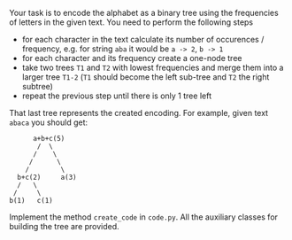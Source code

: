 Your task is to encode the alphabet as a binary tree using the frequencies of letters in the given text. You need to perform 
the following steps

* for each character in the text calculate its number of occurences / frequency, e.g. for string `aba` it would be `a -> 2`, `b -> 1`
* for each character and its frequency create a one-node tree
* take two trees `T1` and `T2` with lowest frequencies and merge them into a larger tree `T1-2` (`T1` should become the left sub-tree and `T2` the right subtree)
* repeat the previous step until there is only 1 tree left

That last tree represents the created encoding.
For example, given text `abaca` you should get:

```
      a+b+c(5) 
       /  \
      /    \
     /      \
    /        \
  b+c(2)     a(3)
  /   \
 /     \   
b(1)   c(1)    
```

Implement the method `create_code` in `code.py`. All the auxiliary classes for building the tree are provided.